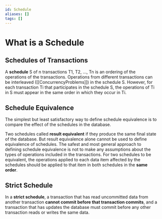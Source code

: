 ```yaml
---
id: Schedule
aliases: []
tags: []
---
```


# What is a Schedule

## Schedules of Transactions

A **schedule** S of n transactions T1, T2, ..., Tn is an ordering of the operations of the transactions. Operations from different transactions can be interleaved ([[ConcurrencyProblems]]) in the schedule S. However, for each transaction Ti that participates in the schedule S, the operations of Ti in S must appear in the same order in which they occur in Ti.

## Schedule Equivalence

The simplest but least satisfactory way to define schedule equivalence is to compare the effect of the schedules in the database.

Two schedules called **result equivalent** if they produce the same final state of the database. But result equivalence alone cannot be used to define equivalence of schedules. The safest and most general approach to defining schedule equivalence is not to make any assumptions about the types of operations included in the transactions. For two schedules to be equivalent, the operations applied to each data item affected by the schedules should be applied to that item in both schedules in the **same order**.

## Strict Schedule

In a **strict schedule**, a transaction that has read uncommitted data from another transaction **cannot commit before that transaction commits**, and a transaction that has updates the database must commit before any other transaction reads or writes the same data.